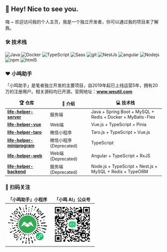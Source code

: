 <h2>👋 Hey! Nice to see you.</h2>
<p>嗨 ~ 欢迎访问我的个人主页，我是一个独立开发者，你可以通过我的项目来了解我。</p>

<h3>🛠️ 技术栈</h3>
<p>
  <img alt="Java" src="https://img.shields.io/badge/-Java-46a2f1?style=flat-square&logo=java&logoColor=white" />
  <img alt="Docker" src="https://img.shields.io/badge/-Docker-46a2f1?style=flat-square&logo=docker&logoColor=white" />
  <img alt="TypeScript" src="https://img.shields.io/badge/-TypeScript-007ACC?style=flat-square&logo=typescript&logoColor=white" />
  <img alt="Sass" src="https://img.shields.io/badge/-Sass-CC6699?style=flat-square&logo=sass&logoColor=white" />
  <img alt="git" src="https://img.shields.io/badge/-Git-F05032?style=flat-square&logo=git&logoColor=white" />
  <img alt="NestJs" src="https://img.shields.io/badge/-NestJs-ea2845?style=flat-square&logo=nestjs&logoColor=white" />
  <img alt="angular" src="https://img.shields.io/badge/-Angular-DD0031?style=flat-square&logo=angular&logoColor=white" />
  <img alt="Nodejs" src="https://img.shields.io/badge/-Nodejs-43853d?style=flat-square&logo=Node.js&logoColor=white" />
  <img alt="npm" src="https://img.shields.io/badge/-NPM-CB3837?style=flat-square&logo=npm&logoColor=white" />
  <img alt="html5" src="https://img.shields.io/badge/-HTML5-E34F26?style=flat-square&logo=html5&logoColor=white" />
</p>

<h3>❤️ 小鸣助手</h3>
<p>「小鸣助手」是笔者独立开发的主要项目，自2019年起已上线运营5年，拥有20万的注册用户。相关源码均已开源。官网地址：<a href="https://www.weutil.com/"><b>www.weutil.com</b></a></p>
<table>
  <thead align="center">
    <tr>
      <td><b>🏆 仓库</b></td>
      <td><b>📜 介绍</b></td>
      <td><b>💻 技术栈</b></td>
    </tr>
  </thead>
  <tbody>
    <tr>
      <td>
        <a href="https://github.com/inlym/life-helper-server"><b>life-helper-server</b></a>
      </td>
      <td>服务端</td>
      <td>Java + Spring Boot + MySQL + Redis + Docker + MyBatis-Flex</td>
    </tr>
    <tr>
      <td>
        <a href="https://github.com/inlym/life-helper-vue"><b>life-helper-vue</b></a>
      </td>
      <td>Web端</td>
      <td>Vue.js + TypeScript + Pinia</td>
    </tr>
    <tr>
      <td>
        <a href="https://github.com/inlym/life-helper-taro"><b>life-helper-taro</b></a>
      </td>
      <td>微信小程序</td>
      <td>Taro.js + TypeScript + Vue.js</td>
    </tr>
    <tr>
      <td>
        <a href="https://github.com/inlym/life-helper-miniprogram"><b>life-helper-miniprogram</b></a>
      </td>
      <td>微信小程序(Deprecated)</td>
      <td>TypeScript</td>
    </tr>
    <tr>
      <td>
        <a href="https://github.com/inlym/life-helper-web"><b>life-helper-web</b></a>
      </td>
      <td>Web端(Deprecated)</td>
      <td>Angular + TypeScript + RxJS</td>
    </tr>
    <tr>
      <td>
        <a href="https://github.com/inlym/life-helper-backend"><b>life-helper-backend</b></a>
      </td>
      <td>服务端(Deprecated)</td>
      <td>Node.js + TypeScript + Nest.js + MySQL + Redis + TypeORM</td>
    </tr>
    <tr>

  </tbody>
</table>

<h3>📸 扫码关注</h3>
<table>
  <thead align="center">
    <tr>
      <td><b>「小鸣助手」小程序</b></td>
      <td><b>「小鸣 AI」公众号</b></td>
    </tr>
  </thead>
  <tbody>
    <tr>
      <td>
        <img alt="「小鸣助手」小程序" src="./assets/qrcode/miniprogram.jpg" width="130" />
      </td>
      <td>
        <img alt="「小鸣助手」小鸣 AI" src="./assets/qrcode/qrcode_for_ming-app.jpg" width="130" />
      </td>
    </tr>
  </tbody>
</table>
